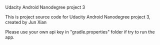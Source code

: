 Udacity Android Nanodegree project 3

This is project source code for Udacity Android Nanodegree project 3, created by Jun Xian

Please use your own api key in "gradle.properties" folder if try to run the app.
